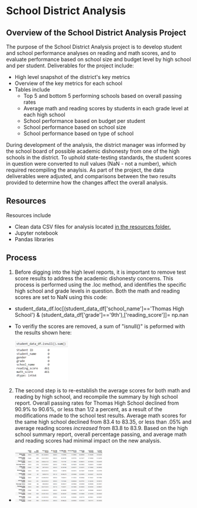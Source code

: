 # School District Analysis

## Overview of the School District Analysis Project
The purpose of the School District Analysis project is to develop student and school performance analyses on reading and math scores, and to evaluate performance based on school size and budget level by high school and per student. Deliverables for the project include:
- High level snapshot of the district's key metrics
- Overview of the key metrics for each school
- Tables include
  - Top 5 and bottom 5 performing schools based on overall passing rates
  - Average math and reading scores by students in each grade level at each high school
  - School performance based on budget per student
  - School performance based on school size
  - School performance based on type of school

During development of the analysis, the district manager was informed by the school board of possible academic dishonesty from one of the high schools in the district. To uphold state-testing standards, the student scores in question were converted to null values (NaN - not a number), which required recompiling the anaylsis. As part of the project, the data deliverables were adjusted, and comparisons between the two results provided to determine how the changes affect the overall analysis.

## Resources
Resources include
- Clean data CSV files for analysis located <a href="https://github.com/TeresaWehmeier/School_District_Analysis/tree/main/Resources" target="_blank">in the resources folder.</a>
- Jupyter notebook
- Pandas libraries

## Process
1. Before digging into the high level reports, it is important to remove test score results to address the academic dishonesty concerns. This process is performed using the .loc method, and identifies the specific high school and grade levels in question. Both the math and reading scores are set to NaN using this code:
 - student_data_df.loc[(student_data_df['school_name']=='Thomas High School') & (student_data_df['grade']=='9th'),['reading_score']]= np.nan
 - To verifiy the scores are removed, a sum of "isnull()" is peformed with the results shown here:

    <img src = "Images/isnull_scores_new.png" width="30%" height="10%">
    
 2. The second step is to re-establish the average scores for both math and reading by high school, and recompile the summary by high school report. Overall passing rates for Thomas High School declined from 90.9% to 90.6%, or less than 1/2 a percent, as a result of the modifications made to the school test results. Average math scores for the same high school declined from 83.4 to 83.35, or less than .05% and average reading scores _increased_ from 83.8 to 83.9. Based on the high school summary report, overall percentage passing, and average math and reading scores had minimal impact on the new analysis.

  - <img src = "Images/summary_by_school_new.png" width="50%" height="40%">




   

